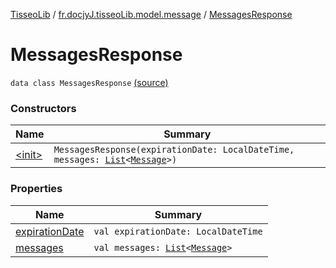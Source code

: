 [TisseoLib](../../index.md) / [fr.docjyJ.tisseoLib.model.message](../index.md) / [MessagesResponse](./index.md)

# MessagesResponse

`data class MessagesResponse` [(source)](https://github.com/docjyJ/TisseoLib/tree/master/src/main/kotlin/fr/docjyJ/tisseoLib/model/message/MessagesResponse.kt#L7)

### Constructors

| Name | Summary |
|---|---|
| [&lt;init&gt;](-init-.md) | `MessagesResponse(expirationDate: LocalDateTime, messages: `[`List`](https://kotlinlang.org/api/latest/jvm/stdlib/kotlin.collections/-list/index.html)`<`[`Message`](../-message/index.md)`>)` |

### Properties

| Name | Summary |
|---|---|
| [expirationDate](expiration-date.md) | `val expirationDate: LocalDateTime` |
| [messages](messages.md) | `val messages: `[`List`](https://kotlinlang.org/api/latest/jvm/stdlib/kotlin.collections/-list/index.html)`<`[`Message`](../-message/index.md)`>` |
